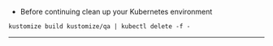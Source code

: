 
*   Before continuing clean up your Kubernetes environment


```execute-1
kustomize build kustomize/qa | kubectl delete -f -
```




---